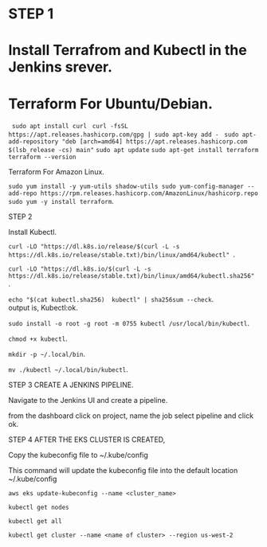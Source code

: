# STEP 1
 # Install Terrafrom and Kubectl in the Jenkins srever.
  
  
  # Terraform For Ubuntu/Debian.
   ` sudo apt install curl`
   ` curl -fsSL https://apt.releases.hashicorp.com/gpg | sudo apt-key add -`
   ` sudo apt-add-repository "deb [arch=amd64] https://apt.releases.hashicorp.com $(lsb_release -cs) main"`
   ` sudo apt update `
   ` sudo apt-get install terraform `
   ` terraform --version`

  Terraform For Amazon Linux.
  
  ` sudo yum install -y yum-utils shadow-utils
  sudo yum-config-manager --add-repo https://rpm.releases.hashicorp.com/AmazonLinux/hashicorp.repo
  sudo yum -y install terraform `.
  
  
  
STEP 2

  Install Kubectl.
  
  `curl -LO "https://dl.k8s.io/release/$(curl -L -s https://dl.k8s.io/release/stable.txt)/bin/linux/amd64/kubectl" `.
  
  `curl -LO "https://dl.k8s.io/$(curl -L -s https://dl.k8s.io/release/stable.txt)/bin/linux/amd64/kubectl.sha256" `.
  
  ` echo "$(cat kubectl.sha256)  kubectl" | sha256sum --check `.  
  output is, Kubectl:ok.
  
  ` sudo install -o root -g root -m 0755 kubectl /usr/local/bin/kubectl `.
  
  ` chmod +x kubectl `.
  
  ` mkdir -p ~/.local/bin `.
  
  ` mv ./kubectl ~/.local/bin/kubectl `.
  
  
  
STEP 3 CREATE A JENKINS PIPELINE.

  Navigate to the Jenkins UI and create a pipeline.
  
  from the dashboard click on project, name the job select pipeline and click ok.
  
  
  
  STEP 4 AFTER THE EKS CLUSTER IS CREATED,
  
  Copy the kubeconfig file to ~/.kube/config
  
  This command will update the kubeconfig file into the default location ~/.kube/config
  
  `aws eks update-kubeconfig --name <cluster_name> `
  
  `kubectl get nodes` 
  
  `kubectl get all `
  
  `kubectl get cluster --name <name of cluster> --region us-west-2`

  
